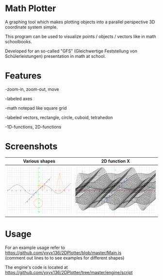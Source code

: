 # Math Plotter

A graphing tool which makes plotting objects into a parallel perspective 3D coordinate system simple.

This program can be used to visualize points / objects / vectors like in math schoolbooks.

Developed for an so-called "GFS" (Gleichwertige Feststellung von Schülerleistungen) presentation in math at school.

# Features
-zoom-in, zoom-out, move

-labeled axes

-math notepad like square grid

-labeled vectors, rectangle, circle, cuboid, tetrahedon

-1D-functions, 2D-functions

# Screenshots
Various shapes |  2D function X
:-------------------------:|:-------------------------:
![Screenshot of the tool rendering various geometric shapes](img/screenshot1.png)  |  ![Screenshot of the tool rendering a two-dimensional function](img/screenshot2.png)

# Usage
For an example usage refer to https://github.com/yxyx136/2DPlotter/blob/master/Main.js  
(comment out  lines to to see examples for different shapes)

The engine's code is located at https://github.com/yxyx136/2DPlotter/tree/master/engine/script
